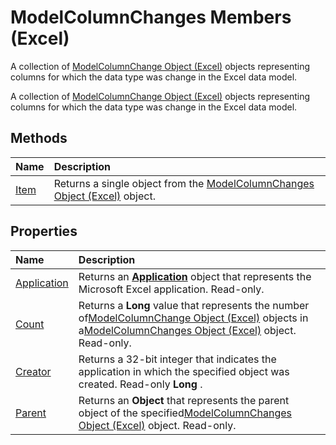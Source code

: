 
# ModelColumnChanges Members (Excel)
A collection of [ModelColumnChange Object (Excel)](5b7cb86d-744c-53ea-0fcf-79d2710baa37.md) objects representing columns for which the data type was change in the Excel data model.

A collection of [ModelColumnChange Object (Excel)](5b7cb86d-744c-53ea-0fcf-79d2710baa37.md) objects representing columns for which the data type was change in the Excel data model.


## Methods



|**Name**|**Description**|
|:-----|:-----|
|[Item](d4e1977f-08ac-4c2d-64f7-e3213ddde854.md)|Returns a single object from the [ModelColumnChanges Object (Excel)](4789114d-6bc4-9cfe-dcca-9a9b04280871.md) object.|

## Properties



|**Name**|**Description**|
|:-----|:-----|
|[Application](da204577-a5b9-41c5-8d54-997d839e0f48.md)|Returns an  **[Application](19b73597-5cf9-4f56-8227-b5211f657f6f.md)** object that represents the Microsoft Excel application. Read-only.|
|[Count](4b64bc09-6d63-882e-8354-281698ab3f78.md)|Returns a  **Long** value that represents the number of[ModelColumnChange Object (Excel)](5b7cb86d-744c-53ea-0fcf-79d2710baa37.md) objects in a[ModelColumnChanges Object (Excel)](4789114d-6bc4-9cfe-dcca-9a9b04280871.md) object. Read-only.|
|[Creator](19baf46f-b517-0bf6-aaaa-ab3794296e97.md)|Returns a 32-bit integer that indicates the application in which the specified object was created. Read-only  **Long** .|
|[Parent](475730cf-ad8e-ac9a-87a6-91e7602aa805.md)|Returns an  **Object** that represents the parent object of the specified[ModelColumnChanges Object (Excel)](4789114d-6bc4-9cfe-dcca-9a9b04280871.md) object. Read-only.|
